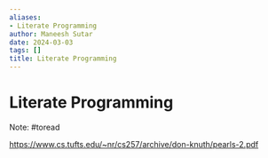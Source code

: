 ```yaml
---
aliases:
- Literate Programming
author: Maneesh Sutar
date: 2024-03-03
tags: []
title: Literate Programming
---
```


# Literate Programming

Note: #toread

<https://www.cs.tufts.edu/~nr/cs257/archive/don-knuth/pearls-2.pdf>
